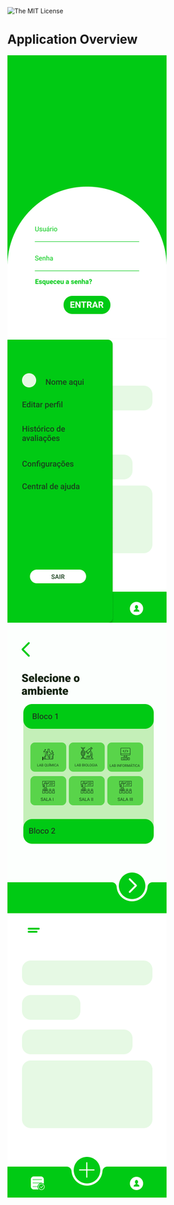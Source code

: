 ![![The MIT License](https://img.shields.io/badge/license-MIT-orange.svg?style=flat-square)](http://opensource.org/licenses/MIT)

# Application Overview

![login](https://github.com/jvictorfarias/leaf-gestao-ambiental/blob/master/img/Login.png)![menu](https://github.com/jvictorfarias/leaf-gestao-ambiental/blob/master/img/Menu.png)

![select](https://github.com/jvictorfarias/leaf-gestao-ambiental/blob/master/img/Sele%C3%A7%C3%A3o%20de%20ambiente.png)![home](https://github.com/jvictorfarias/leaf-gestao-ambiental/blob/master/img/Tela%20incial.png)